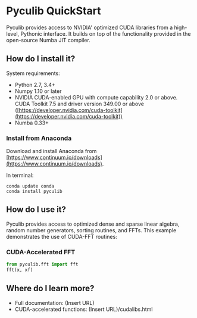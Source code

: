 # Pyculib QuickStart

Pyculib provides access to NVIDIA' optimized CUDA libraries
from a high-level, Pythonic interface. It builds on top of the functionality
provided in the open-source Numba JIT compiler.


## How do I install it?

System requirements:

* Python 2.7, 3.4+
* Numpy 1.10 or later
* NVIDIA CUDA-enabled GPU with compute
  capability 2.0 or above. CUDA Toolkit 7.5 and driver version 349.00 or above
  ([https://developer.nvidia.com/cuda-toolkit](https://developer.nvidia.com/cuda-toolkit))
* Numba 0.33+

### Install from Anaconda

Download and install Anaconda from
[https://www.continuum.io/downloads](https://www.continuum.io/downloads).

In terminal:

```
conda update conda
conda install pyculib
```

## How do I use it?

Pyculib provides access to optimized dense and sparse linear algebra, random
number generators, sorting routines, and FFTs. This example demonstrates the use
of CUDA-FFT routines:


### CUDA-Accelerated FFT

```python
from pyculib.fft import fft
fft(x, xf)
```

## Where do I learn more?

* Full documentation: (Insert URL)
* CUDA-accelerated functions: (Insert URL)/cudalibs.html
